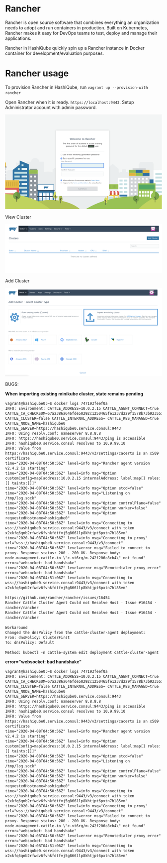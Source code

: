 # Rancher

Rancher is open source software that combines everything an organization needs to adopt and run containers in production. Built on Kubernetes, Rancher makes it easy for DevOps teams to test, deploy and manage their applications.

Rancher in HashiQube quickly spin up a Rancher instance in Docker container for development/evaluation purposes.   

# Rancher usage

To provision Rancher in HashiQube, run `vagrant up --provision-with rancher`

Open Rancher when it is ready. `https://localhost:9443`. Setup Administrator account with admin password.

![Rancher - Get Started](images/rancher-getstarted.png?raw=true "Rancher - Get Started")

View Cluster

![Rancher - View Cluster](images/rancher-addcluster.png?raw=true "Rancher - View Cluster")

Add Cluster

![Rancher - View Cluster](images/rancher-addclusterwith.png?raw=true "Rancher - View Cluster")

BUGS:

__When importing existing minikube cluster, state remains pending__
```
vagrant@hashiqube0:~$ docker logs 747193feef0a
INFO: Environment: CATTLE_ADDRESS=10.0.2.15 CATTLE_AGENT_CONNECT=true CATTLE_CA_CHECKSUM=67a2386a646fde50292c1250465fe1237d229f1578b73b9235516b6ca460bfc1 CATTLE_CLUSTER=false CATTLE_INTERNAL_ADDRESS= CATTLE_K8S_MANAGED=true CATTLE_NODE_NAME=hashiqube0 CATTLE_SERVER=https://hashiqube0.service.consul:9443
INFO: Using resolv.conf: nameserver 8.8.8.8
INFO: https://hashiqube0.service.consul:9443/ping is accessible
INFO: hashiqube0.service.consul resolves to 10.9.99.10
INFO: Value from https://hashiqube0.service.consul:9443/v3/settings/cacerts is an x509 certificate
time="2020-04-08T04:50:56Z" level=info msg="Rancher agent version v2.4.2 is starting"
time="2020-04-08T04:50:56Z" level=info msg="Option customConfig=map[address:10.0.2.15 internalAddress: label:map[] roles:[] taints:[]]"
time="2020-04-08T04:50:56Z" level=info msg="Option etcd=false"
time="2020-04-08T04:50:56Z" level=info msg="Listening on /tmp/log.sock"
time="2020-04-08T04:50:56Z" level=info msg="Option controlPlane=false"
time="2020-04-08T04:50:56Z" level=info msg="Option worker=false"
time="2020-04-08T04:50:56Z" level=info msg="Option requestedHostname=hashiqube0"
time="2020-04-08T04:50:56Z" level=info msg="Connecting to wss://hashiqube0.service.consul:9443/v3/connect with token x2xkfq6qnb2rfwdv6fvhkfdtfvj5g866llp8khtjpt6pxtn7hl85vm"
time="2020-04-08T04:50:56Z" level=info msg="Connecting to proxy" url="wss://hashiqube0.service.consul:9443/v3/connect"
time="2020-04-08T04:50:56Z" level=error msg="Failed to connect to proxy. Response status: 200 - 200 OK. Response body: node.management.cattle.io \"c-vt6rg/m-242f206c8cb4\" not found" error="websocket: bad handshake"
time="2020-04-08T04:50:56Z" level=error msg="Remotedialer proxy error" error="websocket: bad handshake"
time="2020-04-08T04:51:06Z" level=info msg="Connecting to wss://hashiqube0.service.consul:9443/v3/connect with token x2xkfq6qnb2rfwdv6fvhkfdtfvj5g866llp8khtjpt6pxtn7hl85vm"

https://github.com/rancher/rancher/issues/16454
Rancher Cattle Cluster Agent Could not Resolve Host · Issue #16454 · rancher/rancher
Rancher Cattle Cluster Agent Could not Resolve Host · Issue #16454 · rancher/rancher

Workaround
Changed the dnsPolicy from the cattle-cluster-agent deployment:
From: dnsPolicy: ClusterFirst
To: dnsPolicy: Default

Method: kubectl -n cattle-system edit deployment cattle-cluster-agent
```
__error="websocket: bad handshake"__
```
vagrant@hashiqube0:~$ docker logs 747193feef0a
INFO: Environment: CATTLE_ADDRESS=10.0.2.15 CATTLE_AGENT_CONNECT=true CATTLE_CA_CHECKSUM=67a2386a646fde50292c1250465fe1237d229f1578b73b9235516b6ca460bfc1 CATTLE_CLUSTER=false CATTLE_INTERNAL_ADDRESS= CATTLE_K8S_MANAGED=true CATTLE_NODE_NAME=hashiqube0 CATTLE_SERVER=https://hashiqube0.service.consul:9443
INFO: Using resolv.conf: nameserver 8.8.8.8
INFO: https://hashiqube0.service.consul:9443/ping is accessible
INFO: hashiqube0.service.consul resolves to 10.9.99.10
INFO: Value from https://hashiqube0.service.consul:9443/v3/settings/cacerts is an x509 certificate
time="2020-04-08T04:50:56Z" level=info msg="Rancher agent version v2.4.2 is starting"
time="2020-04-08T04:50:56Z" level=info msg="Option customConfig=map[address:10.0.2.15 internalAddress: label:map[] roles:[] taints:[]]"
time="2020-04-08T04:50:56Z" level=info msg="Option etcd=false"
time="2020-04-08T04:50:56Z" level=info msg="Listening on /tmp/log.sock"
time="2020-04-08T04:50:56Z" level=info msg="Option controlPlane=false"
time="2020-04-08T04:50:56Z" level=info msg="Option worker=false"
time="2020-04-08T04:50:56Z" level=info msg="Option requestedHostname=hashiqube0"
time="2020-04-08T04:50:56Z" level=info msg="Connecting to wss://hashiqube0.service.consul:9443/v3/connect with token x2xkfq6qnb2rfwdv6fvhkfdtfvj5g866llp8khtjpt6pxtn7hl85vm"
time="2020-04-08T04:50:56Z" level=info msg="Connecting to proxy" url="wss://hashiqube0.service.consul:9443/v3/connect"
time="2020-04-08T04:50:56Z" level=error msg="Failed to connect to proxy. Response status: 200 - 200 OK. Response body: node.management.cattle.io \"c-vt6rg/m-242f206c8cb4\" not found" error="websocket: bad handshake"
time="2020-04-08T04:50:56Z" level=error msg="Remotedialer proxy error" error="websocket: bad handshake"
time="2020-04-08T04:51:06Z" level=info msg="Connecting to wss://hashiqube0.service.consul:9443/v3/connect with token x2xkfq6qnb2rfwdv6fvhkfdtfvj5g866llp8khtjpt6pxtn7hl85vm"
```




